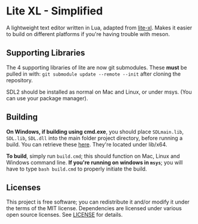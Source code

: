 # Lite XL - Simplified

A lightweight text editor written in Lua, adapted from [lite-xl]. Makes it easier to build
on different platforms if you're having trouble with meson.

## Supporting Libraries

The 4 supporting libraries of lite are now git submodules. These **must** be pulled in with: 
`git submodule update --remote --init` after cloning the repository.

SDL2 should be installed as normal on Mac and Linux, or under msys. (You can use your
package manager).

## Building

**On Windows, if building using cmd.exe**, you should place `SDLmain.lib`, `SDL.lib`,
`SDL.dll` into the main folder project directory, before running a build. You can retrieve
these [here](https://www.libsdl.org/release/SDL2-devel-2.0.16-VC.zip). They're located under
lib/x64.

**To build**, simply run `build.cmd`; this should function on Mac, Linux and Windows command line.
**If you're running on windows in `msys`**; you will have to type `bash build.cmd` to properly
initiate the build.

## Licenses

This project is free software; you can redistribute it and/or modify it under
the terms of the MIT license. Dependencies are licensed under various open
source licenses.  See [LICENSE] for details.

[lite-xl]:                    https://github.com/lite-xl/lite-xl
[LICENSE]:                    LICENSE
